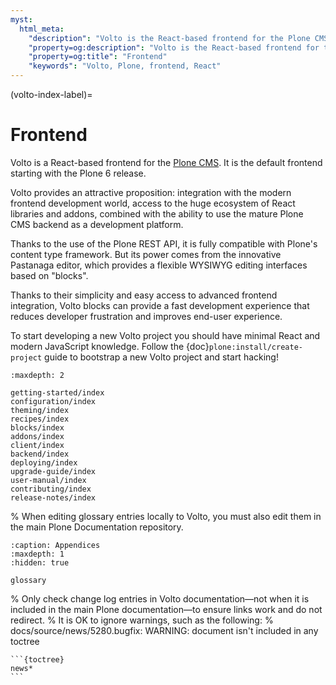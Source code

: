 ```yaml
---
myst:
  html_meta:
    "description": "Volto is the React-based frontend for the Plone CMS. It is the default UI for the Plone 6 release."
    "property=og:description": "Volto is the React-based frontend for the Plone CMS. It is the default UI for the Plone 6 release."
    "property=og:title": "Frontend"
    "keywords": "Volto, Plone, frontend, React"
---
```


(volto-index-label)=

# Frontend

Volto is a React-based frontend for the [Plone CMS](https://plone.org).
It is the default frontend starting with the Plone 6 release.

Volto provides an attractive proposition: integration with the modern frontend development world, access to the huge ecosystem of React libraries and addons, combined with the ability to use the mature Plone CMS backend as a development platform.

Thanks to the use of the Plone REST API, it is fully compatible with Plone's content type framework. But its power comes from the innovative Pastanaga editor, which provides a flexible WYSIWYG editing interfaces based on "blocks".

Thanks to their simplicity and easy access to advanced frontend integration, Volto blocks can provide a fast development experience that reduces developer frustration and improves end-user experience.

To start developing a new Volto project you should have minimal React and modern JavaScript knowledge. Follow the {doc}`plone:install/create-project` guide to bootstrap a new Volto project and start hacking!

```{toctree}
:maxdepth: 2

getting-started/index
configuration/index
theming/index
recipes/index
blocks/index
addons/index
client/index
backend/index
deploying/index
upgrade-guide/index
user-manual/index
contributing/index
release-notes/index
```

% When editing glossary entries locally to Volto, you must also edit them in the main Plone Documentation repository.
```{toctree}
:caption: Appendices
:maxdepth: 1
:hidden: true

glossary
```

% Only check change log entries in Volto documentation—not when it is included in the main Plone documentation—to ensure links work and do not redirect.
% It is OK to ignore warnings, such as the following:
% docs/source/news/5280.bugfix: WARNING: document isn't included in any toctree
````{ifconfig} context in ("volto",)
```{toctree}
news*
```
````
